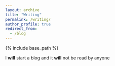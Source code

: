```yaml
---
layout: archive
title: "Writing"
permalink: /writing/
author_profile: true
redirect_from:
  - /blog
---
```


{% include base_path %}

I **will** start a blog and it **will** not be read by anyone